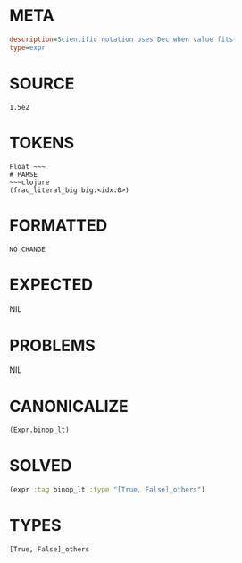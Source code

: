 # META
~~~ini
description=Scientific notation uses Dec when value fits
type=expr
~~~
# SOURCE
~~~roc
1.5e2
~~~
# TOKENS
~~~text
Float ~~~
# PARSE
~~~clojure
(frac_literal_big big:<idx:0>)
~~~
# FORMATTED
~~~roc
NO CHANGE
~~~
# EXPECTED
NIL
# PROBLEMS
NIL
# CANONICALIZE
~~~clojure
(Expr.binop_lt)
~~~
# SOLVED
~~~clojure
(expr :tag binop_lt :type "[True, False]_others")
~~~
# TYPES
~~~roc
[True, False]_others
~~~
